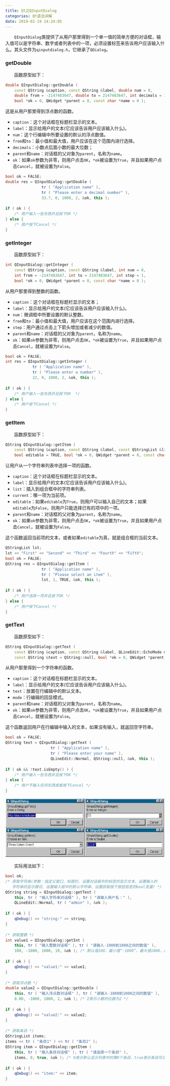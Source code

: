 ```yaml
---
title: Qt之QInputDialog
categories: Qt语法详解
date: 2019-02-19 14:24:05
---
```

&emsp;&emsp;`QInputDialog`类提供了从用户那里得到一个单一值的简单方便的对话框，输入值可以是字符串、数字或者列表中的一项，必须设置标签来告诉用户应该输入什么。其头文件为`qinputdialog.h`，它继承了`QDialog`。<!--more-->

### getDouble

&emsp;&emsp;函数原型如下：

``` cpp
double QInputDialog::getDouble (
    const QString &caption, const QString &label, double num = 0,
    double from = -2147483647, double to = 2147483647, int decimals = 1,
    bool *ok = 0, QWidget *parent = 0, const char *name = 0 );
```

这是从用户那里得到浮点数的函数。

- `caption`：这个对话框在标题栏显示的文本。
- `label`：显示给用户的文本(它应该告诉用户应该输入什么)。
- `num`：这个行编辑中所要设置的默认的浮点数值。
- `from`和`to`：最小值和最大值，用户应该在这个范围内进行选择。
- `decimals`：小数点后面小数的最大位数；
- `parent`和`name`：对话框的父对象为`parent`，名称为`name`。
- `ok`：如果`ok`参数为非零，则用户点击`OK`，`*ok`被设置为`True`，并且如果用户点击`Cancel`，就被设置为`False`。

``` cpp
bool ok = FALSE;
double res = QInputDialog::getDouble (
                tr ( "Application name" ),
                tr ( "Please enter a decimal number" ),
                33.7, 0, 1000, 2, &ok, this );

if ( ok ) {
    /* 用户输入一些东西并且按下OK */
} else {
    /* 用户按下Cancel */
}
```

### getInteger

&emsp;&emsp;函数原型如下：

``` cpp
int QInputDialog::getInteger (
    const QString &caption, const QString &label, int num = 0,
    int from = -2147483647, int to = 2147483647, int step = 1,
    bool *ok = 0, QWidget *parent = 0, const char *name = 0 );
```

从用户那里得到整数的函数。

- `caption`：这个对话框在标题栏显示的文本；
- `label`：显示给用户的文本(它应该告诉用户应该输入什么)。
- `num`：微调框中所要设置的默认整数。
- `from`和`to`：最小值和最大值，用户应该在这个范围内进行选择。
- `step`：用户通过点击上下箭头增加或者减少的数值。
- `parent`和`name`：对话框的父对象为`parent`，名称为`name`。
- `ok`：如果`ok`参数为非零，则用户点击`OK`，`*ok`被设置为`True`，并且如果用户点击`Cancel`，就被设置为`False`。

``` cpp
bool ok = FALSE;
int res = QInputDialog::getInteger (
            tr ( "Application name" ),
            tr ( "Please enter a number" ),
            22, 0, 1000, 2, &ok, this );

if ( ok ) {
    /* 用户输入一些东西并且按下OK  */
} else {
    /* 用户按下Cancel */
}
```

### getItem

&emsp;&emsp;函数原型如下：

``` cpp
QString QInputDialog::getItem (
    const QString &caption, const QString &label, const QStringList &list, int current = 0,
    bool editable = TRUE, bool *ok = 0, QWidget *parent = 0, const char *name = 0 );
```

让用户从一个字符串列表中选择一项的函数。

- `caption`：这个对话框在标题栏显示的文本。
- `label`：显示给用户的文本(它应该告诉用户应该输入什么)。
- `list`：插入到组合框中的字符串列表。
- `current`：哪一项为当前项。
- `editable`：如果`editable`为`True`，则用户可以输入自己的文本；如果`editable`为`False`，则用户只能选择已有的项中的一项。
- `parent`和`name`：对话框的父对象为`parent`，名称为`name`。
- `ok`：如果`ok`参数为非零，则用户点击`OK`，`*ok`被设置为`True`，并且如果用户点击`Cancel`，就被设置为`False`。

这个函数返回当前项的文本，或者如果`editable`为真，就是组合框的当前文本。

``` cpp
QStringList lst;
lst << "First" << "Second" << "Third" << "Fourth" << "Fifth";
bool ok = FALSE;
QString res = QInputDialog::getItem (
                tr ( "Application name" ),
                tr ( "Please select an item" ),
                lst, 1, TRUE, &ok, this );

if ( ok ) {
    /* 用户选择一项并且按下OK */
} else {
    /* 用户按下Cancel */
}
```

### getText

&emsp;&emsp;函数原型如下：

``` cpp
QString QInputDialog::getText (
    const QString &caption, const QString &label, QLineEdit::EchoMode mode = QLineEdit::Normal,
    const QString &text = QString::null, bool *ok = 0, QWidget *parent = 0, const char *name = 0 );
```

从用户那里得到一个字符串的函数。

- `caption`：这个对话框在标题栏显示的文本。
- `label`：显示给用户的文本(它应该告诉用户应该输入什么)。
- `text`：放置在行编辑中的默认文本。
- `mode`：行编辑的回显模式。
- `parent`和`name`：对话框的父对象为`parent`，名称为`name`。
- `ok`：如果`ok`参数为非零，则用户点击`OK`，`*ok`被设置为`True`，并且如果用户点击`Cancel`，就被设置为`False`。

这个函数返回用户在行编辑中输入的文本，如果没有输入，就返回空字符串。

``` cpp
bool ok = FALSE;
QString text = QInputDialog::getText (
                    tr ( "Application name" ),
                    tr ( "Please enter your name" ),
                    QLineEdit::Normal, QString::null, &ok, this );

if ( ok && !text.isEmpty() ) {
    /* 用户输入一些东西并且按下OK */
} else {
    /* 用户不输入任何东西或者按下Cancel */
}
```

<img src="./Qt之QInputDialog/1.png" height="188" width="547">

&emsp;&emsp;实际用法如下：

``` cpp
bool ok;
/* 获取字符串(参数：指定父窗口、标题栏、设置对话框中的标签的显示文本、设置输入的
   字符串的显示模式、设置输入框中的默认字符串、设置获取按下按钮信息的bool变量) */
QString string = QInputDialog::getText (
    this, tr ( "输入字符串对话框" ), tr ( "请输入用户名：" ),
    QLineEdit::Normal, tr ( "admin" ), &ok );

if ( ok ) {
    qDebug() << "string:" << string;
}

/* 获取整数 */
int value1 = QInputDialog::getInt (
    this, tr ( "输入整数对话框" ), tr ( "请输入-1000到1000之间的数值" ),
    100, -1000, 1000, 10, &ok ); /* 默认值100，最小值“-1000”，最大值1000，数值每次变化10 */

if ( ok ) {
    qDebug() << "value1:" << value1;
}

/* 获取浮点数 */
double value2 = QInputDialog::getDouble (
    this, tr ( "输入浮点数对话框" ), tr ( "请输入-1000到1000之间的数值" ),
    0.00, -1000, 1000, 2, &ok ); /* 2表示小数的位数为2 */

if ( ok ) {
    qDebug() << "value2:" << value2;
}

/* 获取条目 */
QStringList items;
items << tr ( "条目1" ) << tr ( "条目2" );
QString item = QInputDialog::getItem (
    this, tr ( "输入条目对话框" ), tr ( "请选择一个条目" ),
    items, 0, true, &ok ); /* 0表示默认显示列表中的第0个条目，true表示条目可以被更改 */

if ( ok ) {
    qDebug() << "item:" << item;
}
```